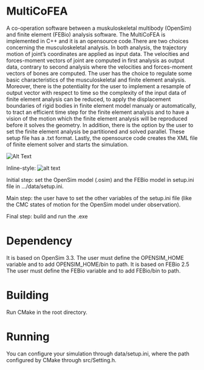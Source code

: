 # MultiCoFEA

  A co-operation software between a muskuloskeletal multibody (OpenSim) and finite element (FEBio) analysis software.
The MultiCoFEA is implemented  in C++ and it is an opensource code.There are two choices concerning the musculoskeletal analysis. In both analysis, the trajectory motion of joint’s coordinates are applied as input data. The velocities and forces-moment vectors of joint are computed in first analysis as output data,  contrary to second analysis where the velocities and forces-moment vectors of bones are computed. The user has the choice to regulate some basic characteristics of the musculoskeletal and finite element analysis. Moreover, there is the potentiality for the user to implement a resample of output vector with respect to time so the complexity of the input data of finite element analysis can be reduced, to apply the displacement boundaries of rigid bodies in finite element model manualy or automatically, to tract an efficient time step for the finite element analysis and to have a vision of the motion which the finite element analysis will be reproduced before it solves the geometry. In addition, there is the option by the user to set the finite element analysis be partitioned and solved parallel. These setup file has a .txt format. Lastly, the opensource code creates the XML file of finite element solver and starts the simulation.

![Alt Text](hhttps://github.com/ece7048/MultiCoFEA/blob/master/MultiCoFEM/models/knee.gif)
  
 Inline-style: 
![alt text](https://github.com/ece7048/MultiCoFEA/blob/master/MultiCoFEM/models/knee.gif "Logo Title Text 1")


  Initial step: set the OpenSim model (.osim) and the FEBio model in setup.ini file in .../data/setup.ini.
  
  Main step: the user have to set the other variables of the setup.ini file (like the CMC states of motion for the OpenSim model under  observation).
  
  Final step: build and run the .exe
  
# Dependency
It is based on OpenSim 3.3. The user must define the OPENSIM_HOME variable and to add OPENSIM_HOME/bin to path.
It is based on FEBio 2.5 The user must define the FEBio variable and to add FEBio/bin to path.
#  Building
Run CMake in the root directory.
# Running
You can configure your simulation through data/setup.ini, where the path configured by CMake through src/Setting.h. 

